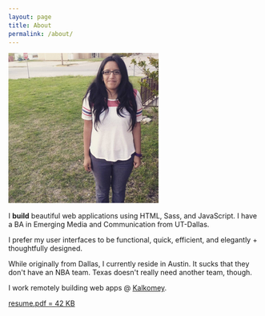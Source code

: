 ```yaml
---
layout: page
title: About
permalink: /about/
---
```

  <section class="row row__items--center top-space--none">
    <div class="col-sm-5 col-xs-12">
      <div class="content--center">
        <img src="/assets/cindy-about.jpg" alt="Cindy Juarez" class="top-space" alt="Me in Archer City, Texas"/>
      </div>
    </div>
    <div class="col-sm-7 col-xs-12">
      <p class="text-block">I <strong class="text-pink">build</strong> beautiful web applications using HTML, Sass, and JavaScript. I have a BA in Emerging Media and Communication from UT-Dallas.</p>
      <p class="text-block">I prefer my user interfaces to be functional, quick, efficient, and elegantly + thoughtfully designed.</p>
      <p class="text-block">While originally from Dallas, I currently reside in Austin. It sucks that they don't have an NBA team. Texas doesn't really need another team, though.</p>
      <p class="text-block">I work remotely building web apps @ <a href="http://www.kalkomey.com/" target="_blank"><u>Kalkomey</u></a>.</p>
    </div>
  </section>
  <section class="row">
    <div class="col-sm-5 col-xs-12">
      <p class="text-center">
        <a href="/assets/web-resume.pdf" target="_blank" class="btn btn-blue">resume.pdf = 42 KB</a>
      </p>
    </div>
    <div class="col-sm-7 col-xs-12">
      <p class="text-center">
        <a href="http://dribbble.com/sceendy" target="_blank" class="btn-social dribbble"><i class="fa fa-dribbble"></i></a>
        <a href="https://github.com/sceendy" target="_blank" class="btn-social github" style="background: #000;"><i class="fa fa-github"></i></a>
        <a href="http://codepen.io/sceendy/" target="_blank" class="btn-social codepen" style="background: #76daff;"><i class="fa fa-codepen"></i></a>
        <a href="https://www.linkedin.com/in/sceendy" target="_blank" class="btn-social linkedin" style="background: #006fa6"><i class="fa fa-linkedin"></i></a>
      </p>
    </div>
  </section>
